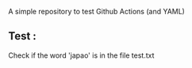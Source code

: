 A simple repository to test Github Actions (and YAML)

## Test :
Check if the word 'japao' is in the file test.txt
